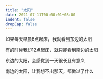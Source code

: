 ```yaml
---
title: "太阳"
date: 2021-07-11T00:00:01+08:00
indent: false
dropCap: false
---
```


如果每天早晨6点起床，我就看到东边的太阳

有的时候我却12点起床，就只能看到南边的太阳

东边的太阳，会感觉到一天很长且有意义

南边的太阳，让我想不出那天，都做过了什么

